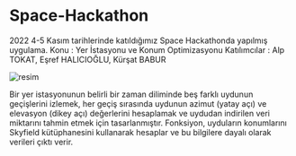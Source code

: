# Space-Hackathon
2022 4-5 Kasım tarihlerinde katıldığımız Space Hackathonda yapılmış uygulama.
Konu : Yer İstasyonu ve Konum Optimizasyonu
Katılımcılar : Alp TOKAT, Eşref HALICIOĞLU, Kürşat BABUR

![resim](https://user-images.githubusercontent.com/66494923/200383056-e27fcc1a-f349-418e-962a-49730fa94ae6.png)

Bir yer istasyonunun belirli bir zaman diliminde beş farklı uydunun geçişlerini izlemek, her geçiş sırasında uydunun azimut (yatay açı) ve elevasyon (dikey açı) değerlerini hesaplamak ve uydudan indirilen veri miktarını tahmin etmek için tasarlanmıştır. Fonksiyon, uyduların konumlarını Skyfield kütüphanesini kullanarak hesaplar ve bu bilgilere dayalı olarak verileri çıktı verir.
